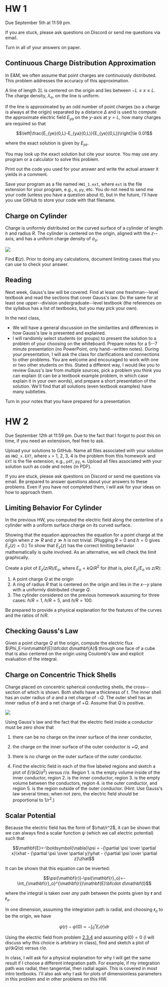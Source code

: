 # HW 1

Due September 5th at 11:59 pm.

If you are stuck, please ask questions on Discord or send me questions via email.

Turn in all of your answers on paper.

## Continuous Charge Distribution Approximation

In E&M, we often assume that point charges are continuously distributed. This problem addresses the accuracy of this approximation.

A line of length $2L$ is centered on the origin and lies between $-L\le x\le L$. The charge density, $\lambda_o$, on the line is uniform.

If the line is approximated by an odd number of point charges (so a charge is always at the origin) separated by a distance $\Delta$ and is used to compute the approximate electric field $E_{ya}$ on the $y$-axis at $y=L$, how many charges are required so that

$$\left|\frac{E_{ye}(0,L)-E_{ya}(0,L)}{E_{ye}(0,L)}\right|\le 0.01$$

where the exact solution is given by $E_{ye}$.

You may look up the exact solution but cite your source. You may use any program or a calculator to solve this problem.

Print out the code you used for your answer and write the actual answer it yields in a comment.

Save your program as a file named `HW1_1.ext`, where `ext` is the file extension for your program, e.g., `m`, `py`, etc. You do not need to send me your code (unless you have a question about it), but in the future, I'll have you use GitHub to store your code with that filename.

## Charge on Cylinder

Charge is uniformly distributed on the curved surface of a cylinder of length $h$ and radius $R$. The cylinder is centered on the origin, aligned with the $z$--axis, and has a uniform charge density of $\sigma_o$.

<img src="https://rweigel.github.io/phys305/figures/Continuous-Charge-Densities-Cylinder.svg"/>

Find $\mathbf{E}(z)$. Prior to doing any calculations, document limiting cases that you can use to check your answer.

## Reading

Next week, Gauss's law will be covered. Find at least one freshman--level textbook and read the sections that cover Gauss's law. Do the same for at least one upper--division undergraduate--level textbook (the references on the syllabus has a list of textbooks, but you may pick your own).

In the next class,

* We will have a general discussion on the similarities and differences in how Gauss's law is presented and explained.
* I will randomly select students (or groups) to present the solution to a problem of your choosing on the whiteboard. Prepare notes for a 5--7 minute presentation (no PowerPoint, only hand--written notes). During your presentation, I will ask the class for clarifications and connections to other problems. You are welcome and encouraged to work with one or two other students on this. Stated a different way, I would like you to review Gauss's law from multiple sources, pick a problem you think you can explain (it can be a textbook example problem, in which case explain it in your own words), and prepare a short presentation of the solution. We'll find that all solutions (even textbook examples) have many subtleties.


Turn in your notes that you have prepared for a presentation.

# HW 2

Due September 12th at 11:59 pm. Due to the fact that I forgot to post this on time, if you need an extensison, feel free to ask.

Upload your solutions to GitHub. Name all files associated with your solution as `HW2_x.EXT`, where `x` = 1, 2, 3, 4 is the problem from this homework and `EXT` is the file extension, e.g., `pdf`, `py`, `m`. Upload all files associated with your solution such as code and notes (in PDF).

If you are stuck, please ask questions on Discord or send me questions via email. Be prepared to answer questions about your answers to these problems. Even if you have not completed them, I will ask for your ideas on how to approach them.

## Limiting Behavior For Cylinder

In the previous HW, you computed the electric field along the centerline of a cylinder with a uniform surface charge on its curved surface.

Showing that the equation approaches the equation for a point charge at the origin when $z\gg R$ and $z\gg h$ is not trivial. (Plugging $R=0$ and $h=0$ gives $E_z(z)=0$.) To show that $E_z(z)$ has the correct limiting behavior mathematically is quite involved. As an alternative, we will check the limit graphically.

Create a plot of $E_z(z/R)/E_o$, where $E_o = kQ/R^2$ for (that is, plot $E_z/E_o$ vs $z/R$):

1. A point charge $Q$ at the origin
2. A ring of radius $R$ that is centered on the origin and lies in the $x$--$y$ plane with a uniformly distributed charge $Q$.
3. The cylinder considered on the previous homework assuming for three cases: $h/R=1$, $h/R=5$, and $h/R=100$.
 
Be prepared to provide a physical explanation for the features of the curves and the ratios of $h/R$.

## Checking Gauss's Law

Given a point charge $Q$ at the origin, compute the electric flux $\Phi_E=\int\mathbf{E}\bfcdot d\mathbf{A}$ through one face of a cube that is also centered on the origin using Coulomb's law and explicit evaluation of the integral.

## Charge on Concentric Thick Shells

Charge placed on concentric spherical conducting shells, the cross--section of which is shown. Both shells have a thickness of $t$. The inner shell has an outer radius of $a$ and a net charge of $-Q$. The outer shell has an inner radius of $b$ and a net charge of $+Q$. Assume that $Q$ is positive.

<img src="https://rweigel.github.io/phys260/Capacitance/figures/Spherical.svg">

Using Gauss's law and the fact that the electric field inside a conductor must be zero show that

1. there can be no charge on the inner surface of the inner conductor,

2. the charge on the inner surface of the outer conductor is $+Q$, and

3. there is no charge on the outer surface of the outer conductor.

4. Find the electric field in each of the five labeled regions and sketch a plot of $E/(kQ/a^2)$ versus $r/a$. Region 1. is the empty volume inside of the inner conductor, region 2. is the inner conductor, region 3. is the empty volume between the conductors, region 4. is the outer conductor, and region 5. is the region outside of the outer conductor. (Hint: Use Gauss's law several times; when not zero, the electric field should be proportional to $1/r^2$.)

## Scalar Potential

Because the electric field has the form of $\rhat/r^2$, it can be shown that we can always find a scalar function $\psi$ (which we call electric potential) such that

$$\mathbf{E}=-\boldsymbol{\nabla}\psi = -{\partial \psi \over \partial x}\xhat - {\partial \psi \over \partial y}\yhat - {\partial \psi \over \partial z}\zhat$$

It can be shown that this equation can be inverted:
   
$$\psi(\mathbf{r})-\psi(\mathbf{r}_o)=-\int_{\mathbf{r}_o}^{\mathbf{r}}\mathbf{E}\bfcdot d\mathbf{l}$$
   
where the integral is taken over _any_ path between the points given by $\mathbf{r}$ and $\mathbf{r}_o$.

In one dimension, assuming the integration path is radial, and choosing $\mathbf{r}_o$ to be the origin, we have
   
$$\psi(r)-\psi(0)=-\int_0^rE_r(r)dr$$
   
Using the electric field from problem [2.3.4](#charge-on-concentric-thick-shells) and assuming $\psi(0)=0$ (I will discuss why this choice is arbitrary in class), find and sketch a plot of $\psi/(kQ/a)$ versus $r/a$.
   
In class, I will ask for a physical explanation for why I will get the same result if I choose a different integration path. For example, if my integration path was radial, then tangential, then radial again. This is covered in most intro textbooks. I'll also ask why I ask for plots of dimensionless parameters in this problem and in other problems on this HW.

